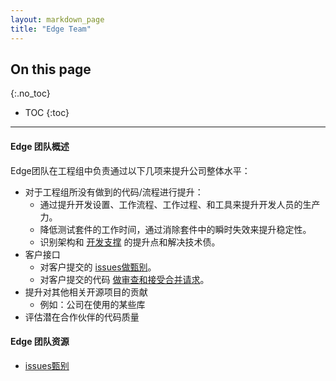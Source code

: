 ```yaml
---
layout: markdown_page
title: "Edge Team"
---
```


## On this page
{:.no_toc}

- TOC
{:toc}

----

#### Edge 团队概述

Edge团队在工程组中负责通过以下几项来提升公司整体水平：

* 对于工程组所没有做到的代码/流程进行提升：
  * 通过提升开发设置、工作流程、工作过程、和工具来提升开发人员的生产力。
  * 降低测试套件的工作时间，通过消除套件中的瞬时失效来提升稳定性。
  * 识别架构和 [开发支撑](/jobs/specialist/backstage/) 的提升点和解决技术债。
* 客户接口
  * 对客户提交的 [issues做甄别](/jobs/specialist/issue-triage/)。
  * 对客户提交的代码 [做审查和接受合并请求](/jobs/merge-request-coach/)。
* 提升对其他相关开源项目的贡献
  * 例如：公司在使用的某些库
* 评估潜在合作伙伴的代码质量

#### Edge 团队资源

* [issues甄别](../edge/issue-triage/)
